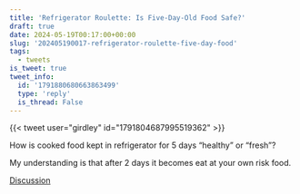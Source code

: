 ```yaml
---
title: 'Refrigerator Roulette: Is Five-Day-Old Food Safe?'
draft: true
date: 2024-05-19T00:17:00+00:00
slug: '202405190017-refrigerator-roulette-five-day-food'
tags:
  - tweets
is_tweet: true
tweet_info:
  id: '1791880680663863499'
  type: 'reply'
  is_thread: False
---
```




{{< tweet user="girdley" id="1791804687995519362" >}}

How is cooked food kept in refrigerator for 5 days “healthy” or “fresh”? 

My understanding is that after 2 days it becomes eat at your own risk food.

[Discussion](https://x.com/sytelus/status/1791880680663863499)
